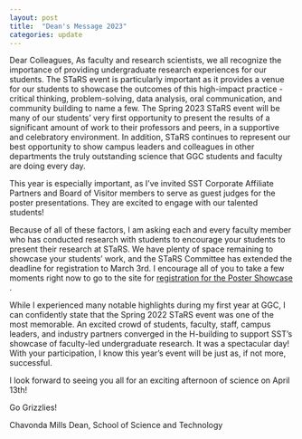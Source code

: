 ```yaml
---
layout: post
title:  "Dean's Message 2023"
categories: update
---
```


Dear Colleagues,
As faculty and research scientists, we all recognize the importance of providing undergraduate research experiences for our students. The STaRS event is particularly important as it provides a venue for our students to showcase the outcomes of this high-impact practice - critical thinking, problem-solving, data analysis, oral communication, and community building to name a few. The Spring 2023 STaRS event will be many of our students’ very first opportunity to present the results of a significant amount of work to their professors and peers, in a supportive and celebratory environment. In addition, STaRS continues to represent our best opportunity to show campus leaders and colleagues in other departments the truly outstanding science that GGC students and faculty are doing every day.

This year is especially important, as I’ve invited SST Corporate Affiliate Partners and Board of Visitor members to serve as guest judges for the poster presentations. They are excited to engage with our talented students!

Because of all of these factors, I am asking each and every faculty member who has conducted research with students to encourage your students to present their research at STaRS. We have plenty of space remaining to showcase your students’ work, and the STaRS Committee has extended the deadline for registration to March 3rd. I encourage all of you to take a few moments right now to go to the site for <a href="https://forms.gle/iHcEvjUf77Ki2guH7">registration for the Poster Showcase </a>.

While I experienced many notable highlights during my first year at GGC, I can confidently state that the Spring 2022 STaRS event was one of the most memorable. An excited crowd of students, faculty, staff, campus leaders, and industry partners converged in the H-building to support SST’s showcase of faculty-led undergraduate research. It was a spectacular day! With your participation, I know this year’s event will be just as, if not more, successful.

I look forward to seeing you all for an exciting afternoon of science on April 13th!

Go Grizzlies!

Chavonda Mills
Dean, School of Science and Technology

